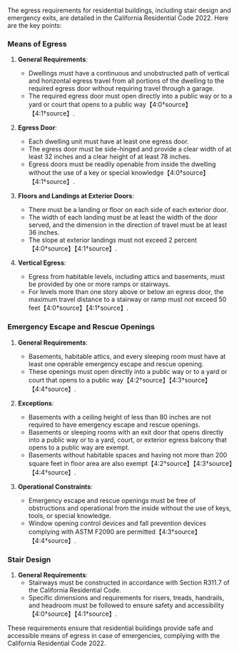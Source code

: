 The egress requirements for residential buildings, including stair design and emergency exits, are detailed in the California Residential Code 2022. Here are the key points:

### Means of Egress
1. **General Requirements**:
   - Dwellings must have a continuous and unobstructed path of vertical and horizontal egress travel from all portions of the dwelling to the required egress door without requiring travel through a garage.
   - The required egress door must open directly into a public way or to a yard or court that opens to a public way【4:0†source】【4:1†source】.

2. **Egress Door**:
   - Each dwelling unit must have at least one egress door.
   - The egress door must be side-hinged and provide a clear width of at least 32 inches and a clear height of at least 78 inches.
   - Egress doors must be readily openable from inside the dwelling without the use of a key or special knowledge【4:0†source】【4:1†source】.

3. **Floors and Landings at Exterior Doors**:
   - There must be a landing or floor on each side of each exterior door.
   - The width of each landing must be at least the width of the door served, and the dimension in the direction of travel must be at least 36 inches.
   - The slope at exterior landings must not exceed 2 percent【4:0†source】【4:1†source】.

4. **Vertical Egress**:
   - Egress from habitable levels, including attics and basements, must be provided by one or more ramps or stairways.
   - For levels more than one story above or below an egress door, the maximum travel distance to a stairway or ramp must not exceed 50 feet【4:0†source】【4:1†source】.

### Emergency Escape and Rescue Openings
1. **General Requirements**:
   - Basements, habitable attics, and every sleeping room must have at least one operable emergency escape and rescue opening.
   - These openings must open directly into a public way or to a yard or court that opens to a public way【4:2†source】【4:3†source】【4:4†source】.

2. **Exceptions**:
   - Basements with a ceiling height of less than 80 inches are not required to have emergency escape and rescue openings.
   - Basements or sleeping rooms with an exit door that opens directly into a public way or to a yard, court, or exterior egress balcony that opens to a public way are exempt.
   - Basements without habitable spaces and having not more than 200 square feet in floor area are also exempt【4:2†source】【4:3†source】【4:4†source】.

3. **Operational Constraints**:
   - Emergency escape and rescue openings must be free of obstructions and operational from the inside without the use of keys, tools, or special knowledge.
   - Window opening control devices and fall prevention devices complying with ASTM F2090 are permitted【4:3†source】【4:4†source】.

### Stair Design
1. **General Requirements**:
   - Stairways must be constructed in accordance with Section R311.7 of the California Residential Code.
   - Specific dimensions and requirements for risers, treads, handrails, and headroom must be followed to ensure safety and accessibility【4:0†source】【4:1†source】.

These requirements ensure that residential buildings provide safe and accessible means of egress in case of emergencies, complying with the California Residential Code 2022.

